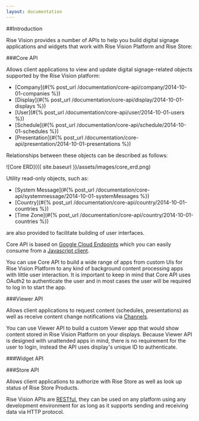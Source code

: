 ```yaml
---
layout: documentation
---
```

##Introduction

Rise Vision provides a number of APIs to help you build digital signage applications and widgets that work with Rise Vision Platform and Rise Store:

###Core API

Allows client applications to view and update digital signage-related objects supported by the Rise Vision platform:

- [Company](#{% post_url /documentation/core-api/company/2014-10-01-companies %})
- [Display](#{% post_url /documentation/core-api/display/2014-10-01-displays %})
- [User](#{% post_url /documentation/core-api/user/2014-10-01-users %})
- [Schedule](#{% post_url /documentation/core-api/schedule/2014-10-01-schedules %})
- [Presentation](#{% post_url /documentation/core-api/presentation/2014-10-01-presentations %})
  
Relationships between these objects can be described as follows:

![Core ERD]({{ site.baseurl }}/assets/images/core_erd.png)

Utility read-only objects, such as:

- [System Message](#{% post_url /documentation/core-api/systemmessage/2014-10-01-systemMessages %})
- [Country](#{% post_url /documentation/core-api/country/2014-10-01-countries %})
- [Time Zone](#{% post_url /documentation/core-api/country/2014-10-01-countries %})

are also provided to facilitate building of user interfaces.

Core API is based on [Google Cloud Endpoints](https://cloud.google.com/appengine/docs/java/endpoints/) which you can easily consume from a [Javascript client](https://cloud.google.com/appengine/docs/java/endpoints/consume_js).  
  
You can use Core API to build a wide range of apps from custom UIs for Rise Vision Platform to any kind of background content processing apps with little user interaction.
It is important to keep in mind that Core API uses OAuth2 to authenticate the user and in most cases the user will be required to log in to start the app.     

###Viewer API

Allows client applications to request content (schedules, presentations) as well as receive content change notifications via [Channels](https://cloud.google.com/appengine/docs/java/channel/).

You can use Viewer API to build a custom Viewer app that would show content stored in Rise Vision Platform on your displays. 
Because Viewer API is designed with unattended apps in mind, there is no requirement for the user to login, instead the API uses display's unique ID to authenticate. 

###Widget API





###Store API

Allows client applications to authorize with Rise Store as well as look up status of Rise Store Products.


Rise Vision APIs are [RESTful](http://en.wikipedia.org/wiki/Representational_state_transfer), they can be used on any platform using any development environment for as long as it supports sending and receiving data via HTTP protocol. 
